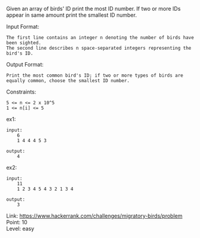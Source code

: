 Given an array of birds' ID print the most ID number. If two or more IDs appear in same amount print the smallest ID number.<br />

Input Format:

	The first line contains an integer n denoting the number of birds have been sighted.
	The second line describes n space-separated integers representing the bird's ID.

Output Format:

	Print the most common bird's ID; if two or more types of birds are equally common, choose the smallest ID number.

Constraints:

	5 <= n <= 2 x 10^5
	1 <= n[i] <= 5

ex1:

	input:
		6
		1 4 4 4 5 3

	output:
		4

ex2:

	input:
		11
		1 2 3 4 5 4 3 2 1 3 4

	output:
		3

Link: https://www.hackerrank.com/challenges/migratory-birds/problem<br />
Point: 10<br />
Level: easy
